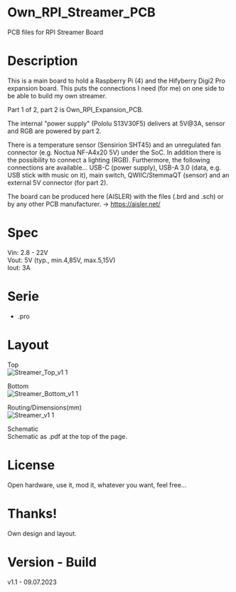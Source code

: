 # Own_RPI_Streamer_PCB

PCB files for RPI Streamer Board

# Description

This is a main board to hold a Raspberry Pi (4) and the Hifyberry Digi2 Pro expansion board. This puts the connections I need (for me) on one side to be able to build my own streamer.

Part 1 of 2, part 2 is Own_RPI_Expansion_PCB.

The internal "power supply" (Pololu S13V30F5) delivers at 5V@3A, sensor and RGB are powered by part 2.

There is a temperature sensor (Sensirion SHT45) and an unregulated fan connector (e.g. Noctua NF-A4x20 5V) under the SoC. In addition there is the possibility to connect a lighting (RGB). Furthermore, the following connections are available... USB-C (power supply), USB-A 3.0 (data, e.g. USB stick with music on it), main switch, QWIIC/StemmaQT (sensor) and an external 5V connector (for part 2).

The board can be produced here (AISLER) with the files (.brd and .sch) or by any other PCB manufacturer. -> https://aisler.net/

# Spec

Vin: 2.8 - 22V<br>
Vout: 5V (typ., min.4,85V, max.5,15V)<br>
Iout: 3A<br>

# Serie

- .pro

# Layout

Top<br>
![Streamer_Top_v1 1](https://github.com/CrackXT/Own_RPI_Streamer_PCB/assets/88975406/b6cbf77f-dbc7-4fc6-ba29-6b3af89b0ecb)

Bottom<br>
![Streamer_Bottom_v1 1](https://github.com/CrackXT/Own_RPI_Streamer_PCB/assets/88975406/e4b04f24-24f0-4713-af31-c0d38cac4d87)

Routing/Dimensions(mm)<br>
![Streamer_v1 1](https://github.com/CrackXT/Own_RPI_Streamer_PCB/assets/88975406/2f41a6f8-b1bd-456d-a5b8-0f88906af48a)

Schematic<br>
Schematic as .pdf at the top of the page.

# License

Open hardware, use it, mod it, whatever you want, feel free...

# Thanks!

Own design and layout.

# Version - Build

v1.1 - 09.07.2023
